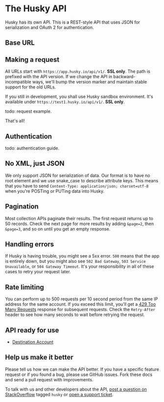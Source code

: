 The Husky API
====================

Husky has its own API. This is a REST-style API that uses JSON for serialization and OAuth 2 for authentication.

Base URL
----------------

Making a request
----------------

All URLs start with `https://app.husky.io/api/v1/`. **SSL only**. The path is prefixed with the API version. If we change the API in backward-incompatible ways, we'll bump the version marker and maintain stable support for the old URLs.

If you still in development, you shall use Husky sandbox environment. It's available under `https://test1.husky.io/api/v1/`. **SSL only**.

todo: request example.

That's all!


Authentication
--------------

todo: authentication guide.

No XML, just JSON
-----------------

We only support JSON for serialization of data. Our format is to have no root element and we use snake\_case to describe attribute keys. This means that you have to send `Content-Type: application/json; charset=utf-8` when you're POSTing or PUTing data into Husky.


Pagination
----------

Most collection APIs paginate their results. The first request returns up to
50 records. Check the next page for more results by adding `&page=2`, then
`&page=3`, and so on until you get an empty response.


Handling errors
---------------

If Husky is having trouble, you might see a 5xx error. `500` means that the app is entirely down, but you might also see `502 Bad Gateway`, `503 Service Unavailable`, or `504 Gateway Timeout`. It's your responsibility in all of these cases to retry your request later. 


Rate limiting
-------------

You can perform up to 500 requests per 10 second period from the same IP address for the same account. If you exceed this limit, you'll get a [429 Too Many Requests](http://tools.ietf.org/html/draft-nottingham-http-new-status-02#section-4) response for subsequent requests. Check the `Retry-After` header to see how many seconds to wait before retrying the request.



API ready for use
-----------------

* [Destination Account](https://github.com/husky-misc/husky-api/blob/master/sections/destination_account.md)


Help us make it better
----------------------

Please tell us how we can make the API better. If you have a specific feature request or if you found a bug, please use GitHub issues. Fork these docs and send a pull request with improvements.

To talk with us and other developers about the API, [post a question on StackOverflow](http://stackoverflow.com/questions/ask) tagged `husky` or [open a support ticket](https://husky.io/support).
